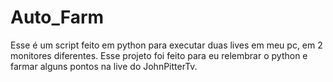 # Auto_Farm
Esse é um script feito em python para executar duas lives em meu pc, em 2 monitores diferentes. Esse projeto foi feito para eu relembrar o python e farmar alguns pontos na live do JohnPitterTv. 
